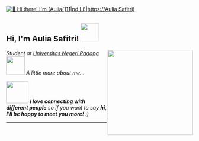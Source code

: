 [<img src="https://raw.githubusercontent.com/Raymo111/Raymo111/master/intro.gif" alt="👋 Hi there! I'm (Aulia(111|nd Li)|https://Aulia Safitri)" title="👋 Hi there! I'm (Aul(111|ia Safitri)|https://Aulia Safitri)"/>](https://raymond.li/)
<h2> Hi, I'm Aulia Safitri! <img src="https://media.giphy.com/media/mGcNjsfWAjY5AEZNw6/giphy.gif" width="50"></h2>
<img align='right' src="https://media.giphy.com/media/ieyl9zmCjO4b4t6qoY/giphy.gif" width="230">
<p><em>Student at <a href="https://unp.ac.id/"> Universitas Negeri Padang</a><img 




### <img src="https://media.giphy.com/media/VgCDAzcKvsR6OM0uWg/giphy.gif" width="50"> A little more about me...  
<img src="https://media.giphy.com/media/LnQjpWaON8nhr21vNW/giphy.gif" width="60"> <em><b>I love connecting with different people</b> so if you want to say <b>hi, I'll be happy to meet you more!</b> :)</em>

---

